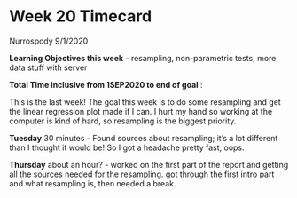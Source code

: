 Week 20 Timecard
================
Nurrospody
9/1/2020

**Learning Objectives this week** - resampling, non-parametric tests,
more data stuff with server

**Total Time inclusive from 1SEP2020 to end of goal** :

This is the last week\! The goal this week is to do some resampling and
get the linear regression plot made if I can. I hurt my hand so working
at the computer is kind of hard, so resampling is the biggest priority.

**Tuesday** 30 minutes - Found sources about resampling; it’s a lot
different than I thought it would be\! So I got a headache pretty fast,
oops.

**Thursday** about an hour? - worked on the first part of the report and
getting all the sources needed for the resampling. got through the first
intro part and what resampling is, then needed a break.
